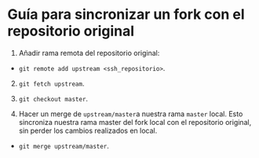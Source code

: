 # Guía para sincronizar un fork con el repositorio original

1. Añadir rama remota del repositorio original:

  * `git remote add upstream <ssh_repositorio>`.

2. `git fetch upstream`.

3. `git checkout master`.

4. Hacer un merge de `upstream/master`a nuestra rama `master` local. Esto sincroniza nuestra rama master del fork local con el repositorio original, sin perder los cambios realizados en local.

  * `git merge upstream/master`.

